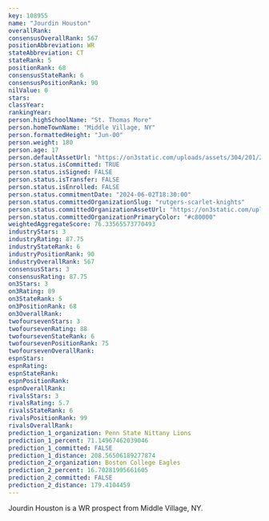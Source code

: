 ```yaml
---
key: 108955
name: "Jourdin Houston"
overallRank: 
consensusOverallRank: 567
positionAbbreviation: WR
stateAbbreviation: CT
stateRank: 5
positionRank: 68
consensusStateRank: 6
consensusPositionRank: 90
nilValue: 0
stars: 
classYear: 
rankingYear: 
person.highSchoolName: "St. Thomas More"
person.homeTownName: "Middle Village, NY"
person.formattedHeight: "Jun-00"
person.weight: 180
person.age: 17
person.defaultAssetUrl: "https://on3static.com/uploads/assets/304/201/201304.png"
person.status.isCommitted: TRUE
person.status.isSigned: FALSE
person.status.isTransfer: FALSE
person.status.isEnrolled: FALSE
person.status.commitmentDate: "2024-06-02T18:30:00"
person.status.committedOrganizationSlug: "rutgers-scarlet-knights"
person.status.committedOrganizationAssetUrl: "https://on3static.com/uploads/assets/161/150/150161.svg"
person.status.committedOrganizationPrimaryColor: "#c80000"
weightedAggregateScore: 76.33565573770493
industryStars: 3
industryRating: 87.75
industryStateRank: 6
industryPositionRank: 90
industryOverallRank: 567
consensusStars: 3
consensusRating: 87.75
on3Stars: 3
on3Rating: 89
on3StateRank: 5
on3PositionRank: 68
on3OverallRank: 
twofoursevenStars: 3
twofoursevenRating: 88
twofoursevenStateRank: 6
twofoursevenPositionRank: 75
twofoursevenOverallRank: 
espnStars: 
espnRating: 
espnStateRank: 
espnPositionRank: 
espnOverallRank: 
rivalsStars: 3
rivalsRating: 5.7
rivalsStateRank: 6
rivalsPositionRank: 99
rivalsOverallRank: 
prediction_1_organization: Penn State Nittany Lions
prediction_1_percent: 71.14967462039046
prediction_1_committed: FALSE
prediction_1_distance: 208.56506189277874
prediction_2_organization: Boston College Eagles
prediction_2_percent: 16.70281995661605
prediction_2_committed: FALSE
prediction_2_distance: 179.4104459
---
```

Jourdin Houston is a WR prospect from Middle Village, NY.